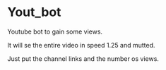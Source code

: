 # Yout_bot
Youtube bot to gain some views.

It will se the entire video in speed 1.25 and mutted.

Just put the channel links and the number os views.
